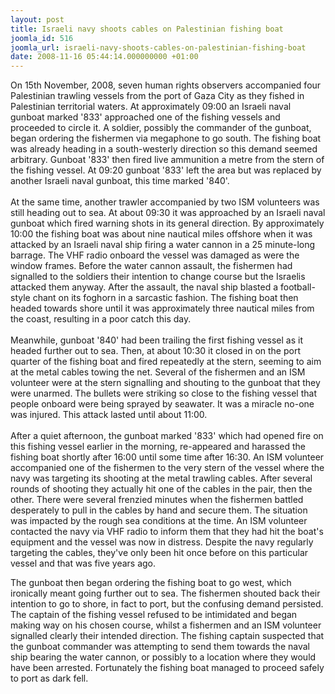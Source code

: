 ```yaml
---
layout: post
title: Israeli navy shoots cables on Palestinian fishing boat
joomla_id: 516
joomla_url: israeli-navy-shoots-cables-on-palestinian-fishing-boat
date: 2008-11-16 05:44:14.000000000 +01:00
---
```

<p>On 15th November, 2008, seven human rights observers accompanied four Palestinian trawling vessels from the port of Gaza City as they fished in Palestinian territorial waters. At approximately 09:00 an Israeli naval gunboat marked '833' approached one of the fishing vessels and proceeded to circle it. A soldier, possibly the commander of the gunboat, began ordering the fishermen via megaphone to go south. The fishing boat was already heading in a south-westerly direction so this demand seemed arbitrary. Gunboat '833' then fired live ammunition a metre from the stern of the fishing vessel. At 09:20 gunboat '833' left the area but was replaced by another Israeli naval gunboat, this time marked '840'.<br />&nbsp;<br />At the same time, another trawler accompanied by two ISM volunteers was still heading out to sea. At about 09:30 it was approached by an Israeli naval gunboat which fired warning shots in its general direction. By approximately 10:00 the fishing boat was about nine nautical miles offshore when it was attacked by an Israeli naval ship firing a water cannon in a 25 minute-long barrage. The VHF radio onboard the vessel was damaged as were the window frames. Before the water cannon assault, the fishermen had signalled to the soldiers their intention to change course but the Israelis attacked them anyway. After the assault, the naval ship blasted a football-style chant on its foghorn in a sarcastic fashion. The fishing boat then headed towards shore until it was approximately three nautical miles from the coast, resulting in a poor catch this day. <br />&nbsp;<br />Meanwhile, gunboat '840' had been trailing the first fishing vessel as it headed further out to sea. Then, at about 10:30 it closed in on the port quarter of the fishing boat and fired repeatedly at the stern, seeming to aim at the metal cables towing the net. Several of the fishermen and an ISM volunteer were at the stern signalling and shouting to the gunboat that they were unarmed. The bullets were striking so close to the fishing vessel that people onboard were being sprayed by seawater. It was a miracle no-one was injured. This attack lasted until about 11:00.&nbsp; <br />&nbsp;<br />After a quiet afternoon, the gunboat marked '833' which had opened fire on this fishing vessel earlier in the morning, re-appeared and harassed the fishing boat shortly after 16:00 until some time after 16:30. An ISM volunteer accompanied one of the fishermen to the very stern of the vessel where the navy was targeting its shooting at the metal trawling cables. After several rounds of shooting they actually hit one of the cables in the pair, then the other. There were several frenzied minutes when the fishermen battled desperately to pull in the cables by hand and secure them. The situation was impacted by the rough sea conditions at the time. An ISM volunteer contacted the navy via VHF radio to inform them that they had hit the boat's equipment and the vessel was now in distress. Despite the navy regularly targeting the cables, they've only been hit once before on this particular vessel and that was five years ago. </p><p>The gunboat then began ordering the fishing boat to go west, which ironically meant going further out to sea. The fishermen shouted back their intention to go to shore, in fact to port, but the confusing demand persisted. The captain of the fishing vessel refused to be intimidated and began making way on his chosen course, whilst a fishermen and an ISM volunteer signalled clearly their intended direction. The fishing captain suspected that the gunboat commander was attempting to send them towards the naval ship bearing the water cannon, or possibly to a location where they would have been arrested. Fortunately the fishing boat managed to proceed safely to port as dark fell.</p><p><a href=""></a></p>
